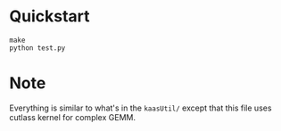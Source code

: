 # Quickstart

    make
    python test.py

# Note
Everything is similar to what's in the `kaasUtil/` except that this file uses cutlass kernel for complex GEMM.
